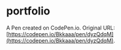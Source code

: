 # portfolio

A Pen created on CodePen.io. Original URL: [https://codepen.io/Bkkaaa/pen/dyzQdqM](https://codepen.io/Bkkaaa/pen/dyzQdqM).


